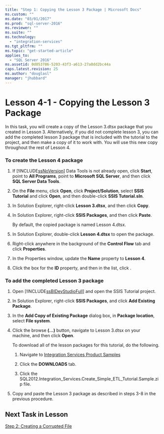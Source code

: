 ```yaml
---
title: "Step 1: Copying the Lesson 3 Package | Microsoft Docs"
ms.custom: ""
ms.date: "03/01/2017"
ms.prod: "sql-server-2016"
ms.reviewer: ""
ms.suite: ""
ms.technology: 
  - "integration-services"
ms.tgt_pltfrm: ""
ms.topic: "get-started-article"
applies_to: 
  - "SQL Server 2016"
ms.assetid: 0d053786-5203-43f3-a613-27a8dd2bc44a
caps.latest.revision: 25
ms.author: "douglasl"
manager: "jhubbard"
---
```

# Lesson 4-1 - Copying the Lesson 3 Package
In this task, you will create a copy of the Lesson 3.dtsx package that you created in Lesson 3. Alternatively, if you did not complete lesson 3, you can add the completed lesson 3 package that is included with the tutorial to the project, and then make a copy of it to work with. You will use this new copy throughout the rest of Lesson 4.  
  
### To create the Lesson 4 package  
  
1.  If [!INCLUDE[ssNoVersion](../../advanced-analytics/r-services/includes/ssnoversion-md.md)] Data Tools is not already open, click **Start**, point to **All Programs**, point to **Microsoft SQL Server**, and then click **SQL Server Data Tools**.  
  
2.  On the **File** menu, click **Open**, click **Project/Solution**, select **SSIS Tutorial** and click **Open**, and then double-click **SSIS Tutorial.sln**.  
  
3.  In Solution Explorer, right-click **Lesson 3.dtsx**, and then click **Copy**.  
  
4.  In Solution Explorer, right-click **SSIS Packages**, and then click **Paste**.  
  
    By default, the copied package is named Lesson 4.dtsx.  
  
5.  In Solution Explorer, double-click **Lesson 4.dtsx** to open the package.  
  
6.  Right-click anywhere in the background of the **Control Flow** tab and click **Properties**.  
  
7.  In the Properties window, update the **Name** property to **Lesson 4**.  
  
8.  Click the box for the **ID** property, and then in the list, click **<Generate New ID>**.  
  
### To add the completed Lesson 3 package  
  
1.  Open [!INCLUDE[ssBIDevStudioFull](../../analysis-services/includes/ssbidevstudiofull-md.md)] and open the SSIS Tutorial project.  
  
2.  In Solution Explorer, right-click **SSIS Packages**, and click **Add Existing Package**.  
  
3.  In the **Add Copy of Existing Package** dialog box, in **Package location**, select **File system**.  
  
4.  Click the browse **(…)** button, navigate to Lesson 3.dtsx on your machine, and then click **Open**.  
  
    To download all of the lesson packages for this tutorial, do the following.  
  
    1.  Navigate to [Integration Services Product Samples](http://go.microsoft.com/fwlink/?LinkId=275027)  
  
    2.  Click the **DOWNLOADS** tab.  
  
    3.  Click the SQL2012.Integration_Services.Create_Simple_ETL_Tutorial.Sample.zip file.  
  
5.  Copy and paste the Lesson 3 package as described in steps 3-8 in the previous procedure.  
  
## Next Task in Lesson  
[Step 2: Creating a Corrupted File](../Topic/Step%202:%20Creating%20a%20Corrupted%20File.md)  
  
